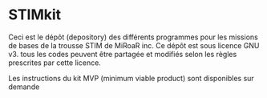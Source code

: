 # STIMkit

Ceci est le dépôt (depository) des différents programmes pour les missions de bases de la trousse STIM de MiRoaR inc. Ce dépôt est sous licence GNU v3. tous les codes peuvent être partagée et modifiés selon les règles prescrites par cette licence.

Les instructions du kit MVP (minimum viable product) sont disponibles sur demande
